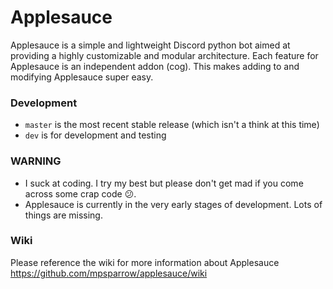 # Applesauce
Applesauce is a simple and lightweight Discord python bot aimed at providing a highly customizable and modular architecture. Each feature for Applesauce is an independent addon (cog). This makes adding to and modifying Applesauce super easy.

### Development
- `master` is the most recent stable release (which isn't a think at this time)
- `dev` is for development and testing

### WARNING
* I suck at coding. I try my best but please don't get mad if you come across some crap code 😕.
* Applesauce is currently in the very early stages of development. Lots of things are missing.

### Wiki
Please reference the wiki for more information about Applesauce https://github.com/mpsparrow/applesauce/wiki
